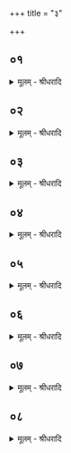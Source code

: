 +++
title = "३"

+++


## ०१
<details><summary>मूलम् - श्रीधरादि</summary>

अ᳘थ स्तो᳘मभागा ऽउ᳘पदधाति॥  
(त्ये) एतद्वै᳘ प्रजा᳘पतेरेतद᳘न्नमि᳘न्द्रो᳘ ऽभ्यध्याय᳘त्सो ऽस्मादु᳘दचिक्रमिषत्त᳘मब्रवीत्कथो᳘त्क्रामसि[[!!]] कथा᳘ मा जहासी᳘ति स वै᳘ मे ऽस्या᳘न्नस्य र᳘सं प्र᳘यच्छे᳘ति ते᳘न वै᳘ मा सह प्र᳘पद्यस्वे᳘ति तथे᳘ति त᳘स्मा ऽएतस्या᳘न्नस्य र᳘सं प्रा᳘यच्छत्ते᳘नैनᳫँ᳭ सह प्रा᳘पद्यत॥
</details>

## ०२
<details><summary>मूलम् - श्रीधरादि</summary>

स यः स᳘ प्रजा᳘पतिः॥  
(र) अय᳘मेव स᳘ यो ऽय᳘मग्नि᳘श्चीयते᳘ ऽथ यत्तद᳘न्नमेतास्ता᳘श्छन्द᳘स्या ऽअ᳘थ यः सो᳘ ऽन्नस्य र᳘स ऽएतास्ता स्तो᳘मभागा ऽअ᳘थ यः स ऽइ᳘न्द्रो ऽसौ स᳘ ऽआदित्यः स᳘ ऽएष᳘ ऽएव स्तो᳘मो यद्धि किं᳘ च स्तुव᳘त ऽएत᳘मेव ते᳘न स्तुवन्ति त᳘स्मा ऽएत᳘स्मै स्तो᳘मायैतं᳘ भागं प्रा᳘यच्छत्तद्य᳘देत᳘स्मै स्तो᳘मायैतं᳘ भागं प्रा᳘यच्छत्त᳘स्मात्स्तो᳘मभागाः॥
</details>

## ०३
<details><summary>मूलम् - श्रीधरादि</summary>

(०) रश्मि᳘ना सत्या᳘य सत्यं᳘ जिन्वे᳘ति॥  
(त्ये) एष वै᳘ रश्मिर᳘न्नᳫँ᳭ रश्मि᳘रेतं᳘ च तद्र᳘सं च संधा᳘यात्मन्प्र᳘पादयते प्रे᳘तिना ध᳘र्मणा ध᳘र्मं जिन्वे᳘त्येष वै प्रे᳘तिर᳘न्नं प्रे᳘तिरेतं᳘ च तद्र᳘सं च संधा᳘यात्मन्प्र᳘पादयते᳘ ऽन्वित्या दिवा दि᳘वं जिन्वे᳘त्येष वा ऽअ᳘न्वितिर᳘न्नम᳘न्वितिरेतं᳘ च तद्र᳘सं च संधा᳘यात्मन्प्र᳘पादयते तद्य᳘द्यदेतदा᳘ह त᳘च्च तद्र᳘सं च संधा᳘यात्मन्प्र᳘पादयते ऽमु᳘ना ऽदो᳘ जिन्वा᳘दो ऽस्यमु᳘ष्मै त्वा᳘ ऽधिपतिनोर्जो᳘र्जं जिन्वे᳘ति त्रेधाविहिता᳘स्त्रेधाविहितᳫँ᳭ ह्य᳘न्नम्॥
</details>

## ०४
<details><summary>मूलम् - श्रीधरादि</summary>

य᳘द्वेव स्तो᳘मभागा ऽउपद᳘धाति॥  
(त्ये) एतद्वै᳘ देवा᳘ व्विरा᳘जं चि᳘तिं चित्वा᳘ समा᳘रो᳘हंस्ते ऽब्रुवंश्चेत᳘यध्वमि᳘ति चि᳘तिमिच्छते᳘ति वाव त᳘दब्रुवंस्ते᳘ चेत᳘यमाना ना᳘कमेव᳘ स्वर्गं᳘ लोक᳘मपश्यंस्तमु᳘पादधत स यः स ना᳘कः स्वर्गो᳘ लोक᳘ ऽएतास्ताः स्तो᳘मभागास्तद्य᳘देता᳘ ऽउपद᳘धाति ना᳘कमे᳘वैत᳘त्स्वर्गं᳘ लोकमु᳘पधत्ते॥
</details>

## ०५
<details><summary>मूलम् - श्रीधरादि</summary>

तद्या᳘स्तिस्रः᳘ प्रथमाः᳘॥  
(ऽ) अयᳫँ᳭ स᳘ लोको या᳘ द्विती᳘या ऽअन्त᳘रिक्षं तद्या᳘स्तृती᳘या द्यौः सा या᳘श्चतु᳘र्थ्यः[[!!]] प्रा᳘ची सा दिग्याः᳘ पञ्च᳘म्यो द᳘क्षिणा सा याः᳘ ष᳘ष्ठ्यः[[!!]] प्रती᳘ची सा याः᳘ सप्तम्य᳘ ऽउ᳘दीची सा[[!!]]॥
</details>

## ०६
<details><summary>मूलम् - श्रीधरादि</summary>

ता वा᳘ ऽएताः᳘॥  
(ऽ) ए᳘कविᳫँ᳭शतिरि᳘ष्टका ऽइमे᳘ च लोका दि᳘शश्चेमे᳘ च वै᳘ लोका दि᳘शश्च प्रति᳘ष्ठेमे᳘ च लोका दि᳘शश्चैकविᳫँ᳭शस्त᳘स्मादाहुः प्रति᳘ष्ठैकविᳫँ᳭श ऽइति[[!!]]॥
</details>

## ०७
<details><summary>मूलम् - श्रीधरादि</summary>

(त्य᳘) अ᳘थ या᳘ ऽअष्टावि᳘ष्टका ऽअतिय᳘न्ति[[!!]]॥  
सा ऽष्टा᳘क्षरा गायत्री ब्र᳘ह्म गायत्री तद्यत्तद्ब्र᳘ह्मैतत्तद्य᳘देतन्म᳘ण्डलं त᳘पति त᳘देत᳘स्मिन्नेकविᳫँ᳭शे᳘ प्रतिष्ठायां᳘ प्र᳘तिष्ठितं तपति त᳘स्मान्ना᳘वपद्यते॥
</details>

## ०८
<details><summary>मूलम् - श्रीधरादि</summary>

तद्धै᳘के॥  
व्वे᳘षश्रीः क्षत्रा᳘य क्षत्रं᳘ जिन्वे᳘ति त्रᳫँ᳭शत्तमीमु᳘पदधति त्रिᳫँ᳭श᳘दक्षरा व्विरा᳘ड्विरा᳘डेषा चि᳘तिरि᳘ति न त᳘था कुर्याद᳘ति ते᳘ रेचयन्त्येकविᳫँ᳭शसम्प᳘दम᳘थो गायत्रीसम्प᳘दम᳘थो ऽइन्द्रलोको᳘ हैष᳘ यैषा᳘ न्यूना व्विराडि᳘न्द्राय ह त᳘ ऽइन्द्रलोके᳘ द्विष᳘न्तं भ्रा᳘तृव्यं प्रत्युद्यामि᳘नं कुर्व्वन्ती᳘न्द्रमिन्द्रलोका᳘न्नुदन्ते य᳘जमानो वै स्वे᳘ यज्ञ ऽइ᳘न्द्रो य᳘जमानाय ह ते᳘ यजमानलोके᳘ द्विष᳘न्तं भ्रा᳘तृव्यं प्रत्युद्यामि᳘नं कुर्व्वन्ति य᳘जमानं यजमानलोका᳘न्नुदन्ते यं वा᳘ ऽएत᳘मग्नि᳘माह᳘रन्त्येष᳘ ऽएव य᳘जमान ऽआय᳘तनेनैष᳘ उ ऽएवा᳘त्र त्रिᳫँ᳭शत्तमी᳘॥ (अर्धप्रपाठकः॥)
</details>